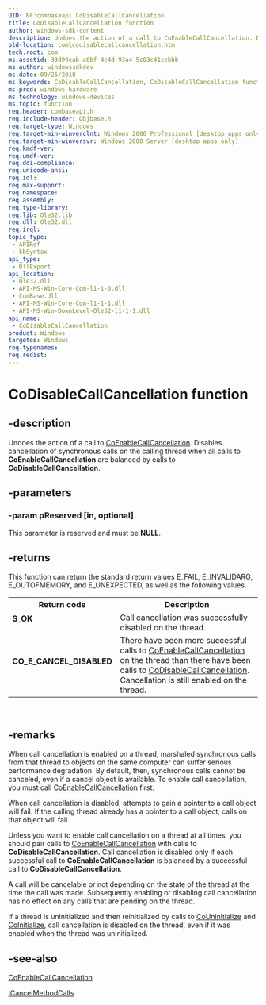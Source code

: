 ```yaml
---
UID: NF:combaseapi.CoDisableCallCancellation
title: CoDisableCallCancellation function
author: windows-sdk-content
description: Undoes the action of a call to CoEnableCallCancellation. Disables cancellation of synchronous calls on the calling thread when all calls to CoEnableCallCancellation are balanced by calls to CoDisableCallCancellation.
old-location: com\codisablecallcancellation.htm
tech.root: com
ms.assetid: 33d99eab-a0bf-4e4d-93a4-5c03c41cebbb
ms.author: windowssdkdev
ms.date: 09/25/2018
ms.keywords: CoDisableCallCancellation, CoDisableCallCancellation function [COM], _com_CoDisableCallCancellation, com.codisablecallcancellation, combaseapi/CoDisableCallCancellation
ms.prod: windows-hardware
ms.technology: windows-devices
ms.topic: function
req.header: combaseapi.h
req.include-header: Objbase.h
req.target-type: Windows
req.target-min-winverclnt: Windows 2000 Professional [desktop apps only]
req.target-min-winversvr: Windows 2000 Server [desktop apps only]
req.kmdf-ver: 
req.umdf-ver: 
req.ddi-compliance: 
req.unicode-ansi: 
req.idl: 
req.max-support: 
req.namespace: 
req.assembly: 
req.type-library: 
req.lib: Ole32.lib
req.dll: Ole32.dll
req.irql: 
topic_type:
 - APIRef
 - kbSyntax
api_type:
 - DllExport
api_location:
 - Ole32.dll
 - API-MS-Win-Core-Com-l1-1-0.dll
 - ComBase.dll
 - API-MS-Win-Core-Com-l1-1-1.dll
 - API-MS-Win-DownLevel-Ole32-l1-1-1.dll
api_name:
 - CoDisableCallCancellation
product: Windows
targetos: Windows
req.typenames: 
req.redist: 
---
```


# CoDisableCallCancellation function


## -description


Undoes the action of a call to <a href="https://msdn.microsoft.com/en-us/library/ms683750(v=VS.85).aspx">CoEnableCallCancellation</a>. Disables cancellation of synchronous calls on the calling thread when all calls to <b>CoEnableCallCancellation</b> are balanced by calls to <b>CoDisableCallCancellation</b>.


## -parameters




### -param pReserved [in, optional]

This parameter is reserved and must be <b>NULL</b>.


## -returns



This function can return the standard return values E_FAIL, E_INVALIDARG, E_OUTOFMEMORY, and E_UNEXPECTED, as well as the following values.

<table>
<tr>
<th>Return code</th>
<th>Description</th>
</tr>
<tr>
<td width="40%">
<dl>
<dt><b>S_OK</b></dt>
</dl>
</td>
<td width="60%">
Call cancellation was successfully disabled on the thread.

</td>
</tr>
<tr>
<td width="40%">
<dl>
<dt><b>CO_E_CANCEL_DISABLED</b></dt>
</dl>
</td>
<td width="60%">
There have been more successful calls to <a href="https://msdn.microsoft.com/en-us/library/ms683750(v=VS.85).aspx">CoEnableCallCancellation</a> on the thread than there have been calls to <a href="https://msdn.microsoft.com/en-us/library/ms680404(v=VS.85).aspx">CoDisableCallCancellation</a>. Cancellation is still enabled on the thread.

</td>
</tr>
</table>
 




## -remarks



When call cancellation is enabled on a thread, marshaled synchronous calls from that thread to objects on the same computer can suffer serious performance degradation. By default, then, synchronous calls cannot be canceled, even if a cancel object is available. To enable call cancellation, you must call <a href="https://msdn.microsoft.com/en-us/library/ms683750(v=VS.85).aspx">CoEnableCallCancellation</a> first. 



When call cancellation is disabled, attempts to gain a pointer to a call object will fail. If the calling thread already has a pointer to a call object, calls on that object will fail.

Unless you want to enable call cancellation on a thread at all times, you should pair calls to <a href="https://msdn.microsoft.com/en-us/library/ms683750(v=VS.85).aspx">CoEnableCallCancellation</a> with calls to <b>CoDisableCallCancellation</b>. Call cancellation is disabled only if each successful call to <b>CoEnableCallCancellation</b> is balanced by a successful call to <b>CoDisableCallCancellation</b>. 



A call will be cancelable or not depending on the state of the thread at the time the call was made. Subsequently enabling or disabling call cancellation has no effect on any calls that are pending on the thread.

If a thread is uninitialized and then reinitialized by calls to <a href="https://msdn.microsoft.com/en-us/library/ms688715(v=VS.85).aspx">CoUninitialize</a> and <a href="https://msdn.microsoft.com/en-us/library/ms678543(v=VS.85).aspx">CoInitialize</a>, call cancellation is disabled on the thread, even if it was enabled when the thread was uninitialized.




## -see-also




<a href="https://msdn.microsoft.com/en-us/library/ms683750(v=VS.85).aspx">CoEnableCallCancellation</a>



<a href="https://msdn.microsoft.com/en-us/library/ms683860(v=VS.85).aspx">ICancelMethodCalls</a>
 

 


